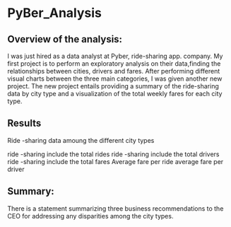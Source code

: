 # PyBer_Analysis
## Overview of the analysis: 
I was just hired as a data analyst at Pyber, ride-sharing app. company.  My first project is to perform an exploratory analysis on their data,finding the relationships between cities, drivers and fares. After performing different visual charts between the three main categories, I was given another new project.  The new project entails providing a summary of the ride-sharing data by city type and a visualization of the total weekly fares for each city type. 

## Results
Ride -sharing data amoung the different city types


ride -sharing include the total rides 
ride -sharing include the total drivers
ride -sharing include the total fares
Average fare per ride 
average fare per driver 

## Summary: 
There is a statement summarizing three business recommendations to the CEO for addressing any disparities among the city types.
